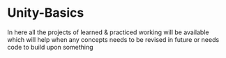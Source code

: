 # Unity-Basics
In here all the projects of learned &amp; practiced working will be available which will help when any concepts needs to be revised in future or needs code to build upon something
